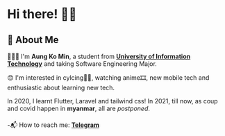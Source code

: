 #  Hi there! 👋🏼
## 👺 About Me

🧑🏻‍💻 I'm **Aung Ko Min**, a student from [**University of Information Technology**](https://www.uit.edu.mm/) and taking Software Engineering Major.

😊 I'm interested in cylcing🚴🏻, watching anime🎞, new mobile tech and enthusiastic about learning new tech. 

In 2020, I learnt Flutter, Laravel and tailwind css! In 2021, till now, as coup and covid happen in **myanmar**, all are  *postponed*.

####

<!-- -👀 I'm currently attending **CS50** and learning nodejs, firebase and docker.

-😇 I'm trying to learn blockchain and looking to someone who learn with me !! -->

-📬 How to reach me: [**Telegram**](https://t.me/aung_ko)

